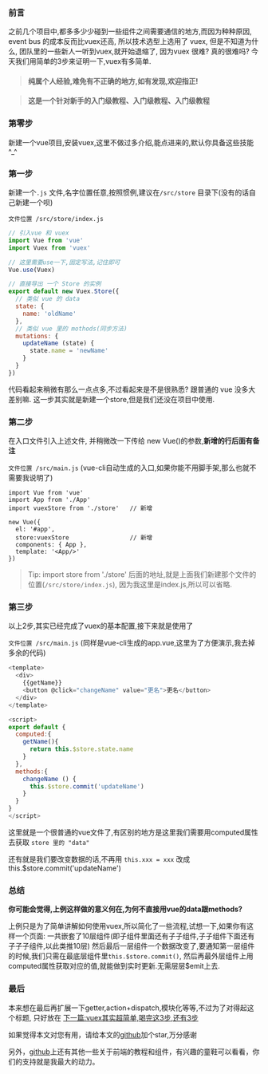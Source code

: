 ### 前言

之前几个项目中,都多多少少碰到一些组件之间需要通信的地方,而因为种种原因,
event bus 的成本反而比vuex还高, 所以技术选型上选用了 vuex, 但是不知道为什么,
团队里的一些新人一听到vuex,就开始退缩了, 因为vuex 很难? 真的很难吗?
今天我们用简单的3步来证明一下,vuex有多简单.

> #### 纯属个人经验,难免有不正确的地方,如有发现,欢迎指正!

> #### 这是一个针对新手的入门级教程、入门级教程、入门级教程

### 第零步
新建一个vue项目,安装vuex,这里不做过多介绍,能点进来的,默认你具备这些技能 ^_^

### 第一步

新建一个`.js` 文件,名字位置任意,按照惯例,建议在`/src/store` 目录下(没有的话自己新建一个呗)

`文件位置 /src/store/index.js`

```js
// 引入vue 和 vuex
import Vue from 'vue'
import Vuex from 'vuex'

// 这里需要use一下,固定写法,记住即可
Vue.use(Vuex)

// 直接导出 一个 Store 的实例
export default new Vuex.Store({
  // 类似 vue 的 data
  state: {
    name: 'oldName'
  },
  // 类似 vue 里的 mothods(同步方法)
  mutations: {
    updateName (state) {
      state.name = 'newName'
    }
  }
})
```

代码看起来稍微有那么一点点多,不过看起来是不是很熟悉? 跟普通的 vue 没多大差别嘛.
这一步其实就是新建一个store,但是我们还没在项目中使用.

### 第二步

在入口文件引入上述文件, 并稍微改一下传给 new Vue()的参数,**新增的行后面有备注**

`文件位置 /src/main.js` (vue-cli自动生成的入口,如果你能不用脚手架,那么也就不需要我说明了)

```
import Vue from 'vue'
import App from './App'
import vuexStore from './store'   // 新增

new Vue({
  el: '#app',
  store:vuexStore                 // 新增
  components: { App },
  template: '<App/>'
})
```

> Tip: import store from './store' 后面的地址,就是上面我们新建那个文件的位置(`/src/store/index.js`),
因为我这里是index.js,所以可以省略.

### 第三步

以上2步,其实已经完成了vuex的基本配置,接下来就是使用了

`文件位置 /src/main.js` (同样是vue-cli生成的app.vue,这里为了方便演示,我去掉多余的代码)

```js
<template>
  <div>
    {{getName}}
    <button @click="changeName" value="更名">更名</button>
  </div>
</template>

<script>
export default {
  computed:{
    getName(){
      return this.$store.state.name
    }
  },
  methods:{
    changeName () {
      this.$store.commit('updateName')
    }
  }
}
</script>
```

这里就是一个很普通的vue文件了,有区别的地方是这里我们需要用computed属性去获取 `store 里的 "data"`

还有就是我们要改变数据的话,不再用 `this.xxx = xxx` 改成 this.$store.commit('updateName')


### 总结

**你可能会觉得,上例这样做的意义何在,为何不直接用vue的data跟methods?**

上例只是为了简单讲解如何使用vuex,所以简化了一些流程,试想一下,如果你有这样一个页面:
一共嵌套了10层组件(即子组件里面还有子子组件,子子组件下面还有子子子组件,以此类推10层)
然后最后一层组件一个数据改变了,要通知第一层组件的时候,我们只需在最底层组件里`this.$store.commit()`,
然后再最外层组件上用computed属性获取对应的值,就能做到实时更新.无需层层$emit上去.

### 最后

本来想在最后再扩展一下getter,action+dispatch,模块化等等,不过为了对得起这个标题,
只好放在 [下一篇:vuex其实超简单,喝完这3步,还有3步](https://github.com/noahlam/articles/blob/master/vuex%E5%85%B6%E5%AE%9E%E8%B6%85%E7%AE%80%E5%8D%95%2C%E5%96%9D%E5%AE%8C%E8%BF%993%E6%AD%A5%2C%E8%BF%98%E6%9C%893%E6%AD%A5.md)



如果觉得本文对您有用，请给本文的[github](https://github.com/noahlam/articles)加个star,万分感谢

另外，[github](https://github.com/noahlam/articles)上还有其他一些关于前端的教程和组件，有兴趣的童鞋可以看看，你们的支持就是我最大的动力。